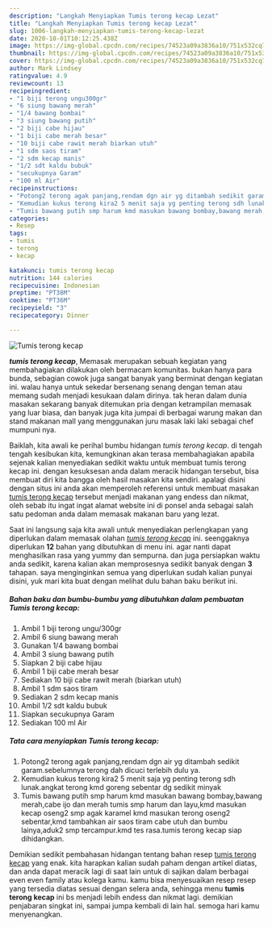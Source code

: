 ```yaml
---
description: "Langkah Menyiapkan Tumis terong kecap Lezat"
title: "Langkah Menyiapkan Tumis terong kecap Lezat"
slug: 1006-langkah-menyiapkan-tumis-terong-kecap-lezat
date: 2020-10-01T10:12:25.438Z
image: https://img-global.cpcdn.com/recipes/74523a09a3836a10/751x532cq70/tumis-terong-kecap-foto-resep-utama.jpg
thumbnail: https://img-global.cpcdn.com/recipes/74523a09a3836a10/751x532cq70/tumis-terong-kecap-foto-resep-utama.jpg
cover: https://img-global.cpcdn.com/recipes/74523a09a3836a10/751x532cq70/tumis-terong-kecap-foto-resep-utama.jpg
author: Mark Lindsey
ratingvalue: 4.9
reviewcount: 13
recipeingredient:
- "1 biji terong ungu300gr"
- "6 siung bawang merah"
- "1/4 bawang bombai"
- "3 siung bawang putih"
- "2 biji cabe hijau"
- "1 biji cabe merah besar"
- "10 biji cabe rawit merah biarkan utuh"
- "1 sdm saos tiram"
- "2 sdm kecap manis"
- "1/2 sdt kaldu bubuk"
- "secukupnya Garam"
- "100 ml Air"
recipeinstructions:
- "Potong2 terong agak panjang,rendam dgn air yg ditambah sedikit garam.sebelumnya terong dah dicuci terlebih dulu ya."
- "Kemudian kukus terong kira2 5 menit saja yg penting terong sdh lunak.angkat terong kmd goreng sebentar dg sedikit minyak"
- "Tumis bawang putih smp harum kmd masukan bawang bombay,bawang merah,cabe ijo dan merah tumis smp harum dan layu,kmd masukan kecap oseng2 smp agak karamel kmd masukan terong oseng2 sebentar,kmd tambahkan air saos tiram cabe utuh dan bumbu lainya,aduk2 smp tercampur.kmd tes rasa.tumis terong kecap siap dihidangkan."
categories:
- Resep
tags:
- tumis
- terong
- kecap

katakunci: tumis terong kecap 
nutrition: 144 calories
recipecuisine: Indonesian
preptime: "PT38M"
cooktime: "PT36M"
recipeyield: "3"
recipecategory: Dinner

---
```



![Tumis terong kecap](https://img-global.cpcdn.com/recipes/74523a09a3836a10/751x532cq70/tumis-terong-kecap-foto-resep-utama.jpg)

<b><i>tumis terong kecap</i></b>, Memasak merupakan sebuah kegiatan yang membahagiakan dilakukan oleh bermacam komunitas. bukan hanya para bunda, sebagian cowok juga sangat banyak yang berminat dengan kegiatan ini. walau hanya untuk sekedar bersenang senang dengan teman atau memang sudah menjadi kesukaan dalam dirinya. tak heran dalam dunia masakan sekarang banyak ditemukan pria dengan ketrampilan memasak yang luar biasa, dan banyak juga kita jumpai di berbagai warung makan dan stand makanan mall yang menggunakan juru masak laki laki sebagai chef mumpuni nya.



Baiklah, kita awali ke perihal bumbu hidangan <i>tumis terong kecap</i>. di tengah tengah kesibukan kita, kemungkinan akan terasa membahagiakan apabila sejenak kalian menyediakan sedikit waktu untuk membuat tumis terong kecap ini. dengan kesuksesan anda dalam meracik hidangan tersebut, bisa membuat diri kita bangga oleh hasil masakan kita sendiri. apalagi disini dengan situs ini anda akan memperoleh referensi untuk membuat masakan <u>tumis terong kecap</u> tersebut menjadi makanan yang endess dan nikmat, oleh sebab itu ingat ingat alamat website ini di ponsel anda sebagai salah satu pedoman anda dalam memasak makanan baru yang lezat.


Saat ini langsung saja kita awali untuk menyediakan perlengkapan yang diperlukan dalam memasak olahan <u><i>tumis terong kecap</i></u> ini. seenggaknya diperlukan <b>12</b> bahan yang dibutuhkan di menu ini. agar nanti dapat menghasilkan rasa yang yummy dan sempurna. dan juga persiapkan waktu anda sedikit, karena kalian akan memprosesnya sedikit banyak dengan <b>3</b> tahapan. saya menginginkan semua yang diperlukan sudah kalian punyai disini, yuk mari kita buat dengan melihat dulu bahan baku berikut ini.

<!--inarticleads1-->

##### Bahan baku dan bumbu-bumbu yang dibutuhkan dalam pembuatan Tumis terong kecap:

1. Ambil 1 biji terong ungu/300gr
1. Ambil 6 siung bawang merah
1. Gunakan 1/4 bawang bombai
1. Ambil 3 siung bawang putih
1. Siapkan 2 biji cabe hijau
1. Ambil 1 biji cabe merah besar
1. Sediakan 10 biji cabe rawit merah (biarkan utuh)
1. Ambil 1 sdm saos tiram
1. Sediakan 2 sdm kecap manis
1. Ambil 1/2 sdt kaldu bubuk
1. Siapkan secukupnya Garam
1. Sediakan 100 ml Air




<!--inarticleads2-->

##### Tata cara menyiapkan Tumis terong kecap:

1. Potong2 terong agak panjang,rendam dgn air yg ditambah sedikit garam.sebelumnya terong dah dicuci terlebih dulu ya.
1. Kemudian kukus terong kira2 5 menit saja yg penting terong sdh lunak.angkat terong kmd goreng sebentar dg sedikit minyak
1. Tumis bawang putih smp harum kmd masukan bawang bombay,bawang merah,cabe ijo dan merah tumis smp harum dan layu,kmd masukan kecap oseng2 smp agak karamel kmd masukan terong oseng2 sebentar,kmd tambahkan air saos tiram cabe utuh dan bumbu lainya,aduk2 smp tercampur.kmd tes rasa.tumis terong kecap siap dihidangkan.




Demikian sedikit pembahasan hidangan tentang bahan resep <u>tumis terong kecap</u> yang enak. kita harapkan kalian sudah paham dengan artikel diatas, dan anda dapat meracik lagi di saat lain untuk di sajikan dalam berbagai even even family atau kolega kamu. kamu bisa menyesuaikan resep resep yang tersedia diatas sesuai dengan selera anda, sehingga menu <b>tumis terong kecap</b> ini bs menjadi lebih endess dan nikmat lagi. demikian penjabaran singkat ini, sampai jumpa kembali di lain hal. semoga hari kamu menyenangkan.
